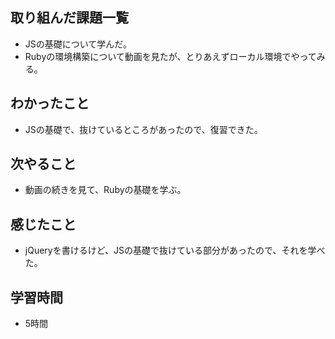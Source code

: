 ## 取り組んだ課題一覧
- JSの基礎について学んだ。
- Rubyの環境構築について動画を見たが、とりあえずローカル環境でやってみる。

## わかったこと
- JSの基礎で、抜けているところがあったので、復習できた。

## 次やること
- 動画の続きを見て、Rubyの基礎を学ぶ。

## 感じたこと
- jQueryを書けるけど、JSの基礎で抜けている部分があったので、それを学べた。

## 学習時間
- 5時間
